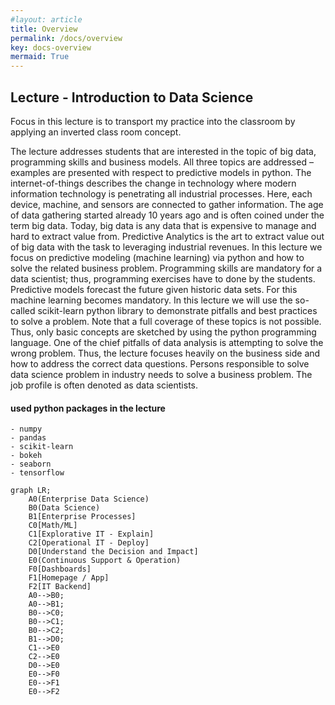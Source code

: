```yaml
---
#layout: article
title: Overview
permalink: /docs/overview
key: docs-overview
mermaid: True
---
```

## Lecture - Introduction to Data Science

Focus in this lecture is to transport my practice into the classroom by applying an inverted class room concept.

The lecture addresses students that are interested in the topic of big data, programming skills and business models. All three topics are addressed – examples are presented with respect to predictive models in python. The internet-of-things describes the change in technology where modern information technology is penetrating all industrial processes. Here, each device, machine, and sensors are connected to gather information. The age of data gathering started already 10 years ago and is often coined under the term big data. Today, big data is any data that is expensive to manage and hard to extract value from. Predictive Analytics is the art to extract value out of big data with the task to leveraging industrial revenues. In this lecture we focus on predictive modeling (machine learning) via python and how to solve the related business problem. Programming skills are mandatory for a data scientist; thus, programming exercises have to done by the students. Predictive models forecast the future given historic data sets. For this machine learning becomes mandatory. In this lecture we will use the so-called scikit-learn python library to demonstrate pitfalls and best practices to solve a problem. Note that a full coverage of these topics is not possible. Thus, only basic concepts are sketched by using the python programming language. One of the chief pitfalls of data analysis is attempting to solve the wrong problem. Thus, the lecture focuses heavily on the business side and how to address the correct data questions. Persons responsible to solve data science problem in industry needs to solve a business problem. The job profile is often denoted as data scientists.

#### used python packages in the lecture

```
- numpy
- pandas
- scikit-learn
- bokeh
- seaborn
- tensorflow
```

<!--more-->

```mermaid
graph LR;
    A0(Enterprise Data Science)
    B0(Data Science)
    B1[Enterprise Processes]
    C0[Math/ML]
    C1[Explorative IT - Explain]
    C2[Operational IT - Deploy]
    D0[Understand the Decision and Impact]
    E0(Continuous Support & Operation)
    F0[Dashboards]
    F1[Homepage / App]
    F2[IT Backend]
    A0-->B0;
    A0-->B1;
    B0-->C0;
    B0-->C1;
    B0-->C2;
    B1-->D0;
    C1-->E0
    C2-->E0
    D0-->E0
    E0-->F0
    E0-->F1
    E0-->F2
```
